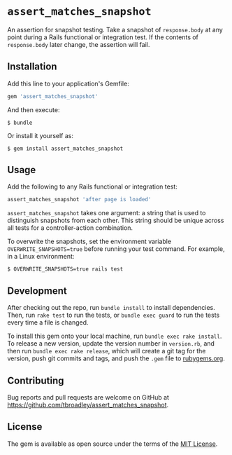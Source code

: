# `assert_matches_snapshot`

An assertion for snapshot testing. Take a snapshot of `response.body` at any point during a Rails functional or integration test. If the contents of `response.body` later change, the assertion will fail.

## Installation

Add this line to your application's Gemfile:

```ruby
gem 'assert_matches_snapshot'
```

And then execute:

    $ bundle

Or install it yourself as:

    $ gem install assert_matches_snapshot

## Usage

Add the following to any Rails functional or integration test:

```ruby
assert_matches_snapshot 'after page is loaded'
```

`assert_matches_snapshot` takes one argument: a string that is used to distinguish snapshots from each other. This string should be unique across all tests for a controller-action combination.

To overwrite the snapshots, set the environment variable `OVERWRITE_SNAPSHOTS=true` before running your test command. For example, in a Linux environment:

    $ OVERWRITE_SNAPSHOTS=true rails test

## Development

After checking out the repo, run `bundle install` to install dependencies. Then, run `rake test` to run the tests, or `bundle exec guard` to run the tests every time a file is changed.

To install this gem onto your local machine, run `bundle exec rake install`. To release a new version, update the version number in `version.rb`, and then run `bundle exec rake release`, which will create a git tag for the version, push git commits and tags, and push the `.gem` file to [rubygems.org](https://rubygems.org).

## Contributing

Bug reports and pull requests are welcome on GitHub at https://github.com/tbroadley/assert_matches_snapshot.

## License

The gem is available as open source under the terms of the [MIT License](http://opensource.org/licenses/MIT).
